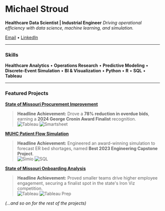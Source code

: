 # Michael Stroud
**Healthcare Data Scientist | Industrial Engineer**
_Driving operational efficiency with data science, machine learning, and simulation._

[Email](mailto:Stroudmj014@gmail.com) • [LinkedIn](https://www.linkedin.com/in/michaelstroud014/)

---

### Skills
**Healthcare Analytics** • **Operations Research** • **Predictive Modeling** • **Discrete-Event Simulation** • **BI & Visualization** • **Python** • **R** • **SQL** • **Tableau**

---

### Featured Projects

**[State of Missouri Procurement Improvement](./projects/1_State_of_Missouri_Procurement_Improvement/)**
> **Headline Achievement:** Drove a **78% reduction in overdue bids**, earning a **2024 George Cronin Award Finalist** recognition.
> <br>
> ![Tableau](https://img.shields.io/badge/Tableau-E97627?style=for-the-badge&logo=tableau&logoColor=white) ![Smartsheet](https://img.shields.io/badge/Smartsheet-2775C8?style=for-the-badge&logo=smartsheet&logoColor=white)

**[MUHC Patient Flow Simulation](./projects/2_MUHC_Patient_Flow_Simulation/)**
> **Headline Achievement:** Engineered an award-winning simulation to forecast ER bed shortages, named **Best 2023 Engineering Capstone Project**.
> <br>
> ![Simio](https://img.shields.io/badge/Simio-87C341?style=for-the-badge) ![SQL](https://img.shields.io/badge/SQL-025E8C?style=for-the-badge&logo=microsoft-sql-server&logoColor=white)

**[State of Missouri Onboarding Analysis](./projects/3_State_of_Missouri_Onboarding_Analysis/)**
> **Headline Achievement:** Proved smaller teams drive higher employee engagement, securing a finalist spot in the state's Iron Viz competition.
> <br>
> ![Tableau](https://img.shields.io/badge/Tableau-E97627?style=for-the-badge&logo=tableau&logoColor=white) ![Tableau Prep](https://img.shields.io/badge/Tableau_Prep-E97627?style=for-the-badge&logo=tableau&logoColor=white)

*(...and so on for the rest of the projects)*
